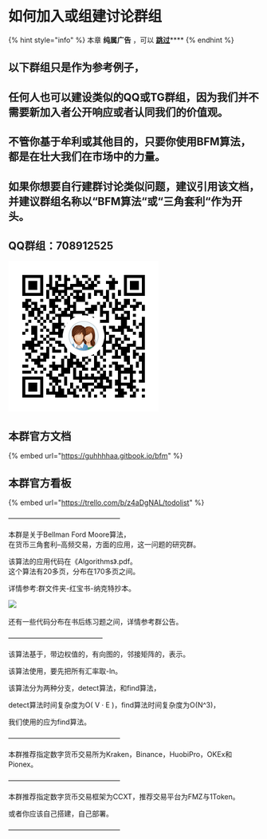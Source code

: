 # 如何加入或组建讨论群组

{% hint style="info" %}
本章 **纯属广告** ，可以 [**跳过**](https://guhhhhaa.gitbook.io/bfm/wo-men-zai-wan-de-geng)\*\*\*\*
{% endhint %}

## 以下群组只是作为参考例子，

## 任何人也可以建设类似的QQ或TG群组，因为我们并不需要新加入者公开响应或者认同我们的价值观。

## 不管你基于牟利或其他目的，只要你使用BFM算法，都是在壮大我们在市场中的力量。

## 如果你想要自行建群讨论类似问题，建议引用该文档，并建议群组名称以“BFM算法“或“三角套利“作为开头。

## QQ群组：708912525

![QQ&#x7FA4;&#x7EC4;&#xFF1A;708912525](.gitbook/assets/1584954098283.png)

## 本群官方文档

{% embed url="https://guhhhhaa.gitbook.io/bfm" %}





## 本群官方看板



{% embed url="https://trello.com/b/z4aDgNAL/todolist" %}

 

–––––––––––––––––––––––––––––––– 

本群是关于Bellman Ford Moore算法，  
在货币三角套利–高频交易，方面的应用，这一问题的研究群。  
   
该算法的应用代码在《Algorithms》.pdf。   
这个算法有20多页，分布在170多页之间。  
  
详情参考:群文件夹-红宝书-纳克特抄本。   


![](.gitbook/assets/na-ke-te-chao-ben-1.png)

  
还有一些代码分布在书后练习题之间，详情参考群公告。 

––––––––––––––––––––––––––– 

该算法基于，带边权值的，有向图的，邻接矩阵的，表示。 

该算法使用，要先把所有汇率取-ln。 

该算法分为两种分支，detect算法，和find算法，

detect算法时间复杂度为O\( V · E \)，find算法时间复杂度为O\(N^3\)，

我们使用的应为find算法。 

–––––––––––––––––––––––––––––––– 

本群推荐指定数字货币交易所为Kraken，Binance，HuobiPro，OKEx和Pionex。 

–––––––––––––––––––––––––––––––– 

本群推荐指定数字货币交易框架为CCXT，推荐交易平台为FMZ与1Token。 

或者你应该自己搭建，自己部署。 

––––––––––––––––––––––––––––––––

